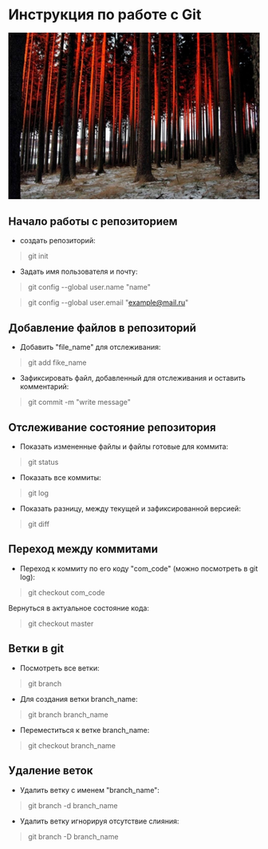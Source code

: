 # Инструкция по работе с Git
![error](photo.png)
## Начало работы с репозиторием
* создать репозиторий:
>git init

* Задать имя пользователя и почту:
>git config --global user.name "name"

>git config --global user.email "example@mail.ru"
## Добавление файлов в репозиторий
* Добавить "file_name" для отслеживания:
>git add fike_name

* Зафиксировать файл, добавленный для отслеживания и оставить комментарий:
>git commit -m "write message"

## Отслеживание состояние репозитория
* Показать измененные файлы и файлы готовые для коммита:
>git status

* Показать все коммиты:
>git log

* Показать разницу, между текущей и зафиксированной версией:
>git diff
## Переход между коммитами
* Переход к коммиту по его коду "com_code" (можно посмотреть в git log):
> git checkout com_code

Вернуться в актуальное состояние кода:
>git checkout master

## Ветки в git
* Посмотреть все ветки:
>git branch
* Для создания ветки branch_name:
>git branch branch_name
* Переместиться к ветке branch_name:
>git checkout branch_name

## Удаление веток
* Удалить ветку с именем "branch_name":
>git branch -d branch_name
* Удалить ветку игнорируя отсутствие слияния:
>git branch -D branch_name